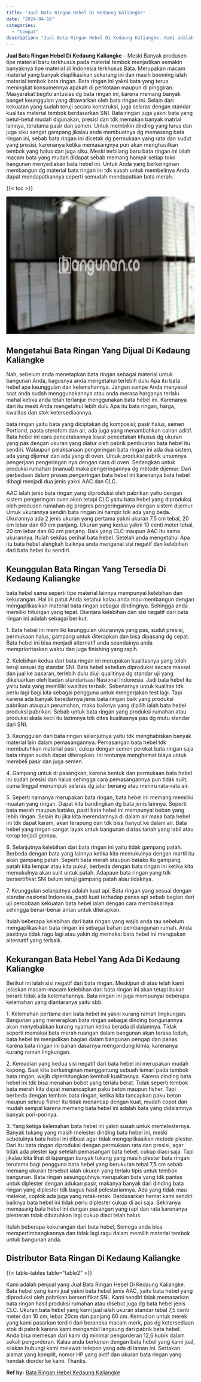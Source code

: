 ```yaml
---
title: "Jual Bata Ringan Hebel Di Kedaung Kaliangke"
date: "2024-04-16"
categories: 
  - "tempat"
description: "Jual Bata Ringan Hebel Di Kedaung Kaliangke. Kami adalah penjual yang Jual Bata Ringan Hebel Di Kedaung Kaliangke. Bata hebel yang kami jual yakni bata hebel..."
---
```


**Jual Bata Ringan Hebel Di Kedaung Kaliangke** – Meski Banyak produsen tipe material baru terkhusus pada material tembok menjadikan semakin banyaknya tipe material di Indonesia terkhusus Bata. Merupakan macam material yang banyak diaplikasikan sekarang ini dan masih booming ialah material tembok bata ringan. Bata ringan ini yakni bata yang terus meningkat konsumennya apakah di perkotaan maupun di pinggiran. Masyarakat begitu antusias dg bata ringan ini, karena memang banyak banget keunggulan yang ditawarkan oleh bata ringan ini. Selain dari kekuatan yang sudah teruji secara konstruksi, juga selaras dengan standar kualitas material tembok berdasarkan SNI. Bata ringan juga yakni bata yang betul-betul mudah digunakan, presisi dan tdk memakan banyak matrial lainnya, terutama pasir dan semen. Untuk membikin dinding yang lurus dan juga siku sangat gampang jikalau anda membuatnya dg memasang bata ringan ini, sebab bata ringan ini dicetak dg permukaan yang rata dan sudut yang presisi, karenanya ketika memasangnya pun akan menghasilkan tembok yang halus dan juga siku. Meski terbilang baru bata ringan ini ialah macam bata yang mudah didapat sebab memang hampir setiap toko bangunan menyediakan bata hebel ini. Untuk Anda yang berkeinginan membangun dg material bata ringan ini tdk susah untuk membelinya Anda dapat mendapatkannya seperti semudah mendapatkan bata merah.

{{< toc >}}

![Jual Bata Ringan Hebel Di Kedaung Kaliangke](/images/jual-hebel-murah-38.png)

## Mengetahui Bata Ringan Yang Dijual Di Kedaung Kaliangke

Nah, sebelum anda menetapkan bata ringan sebagai material untuk bangunan Anda, bagusnya anda mengetahui terlebih dulu Apa itu bata hebel apa keunggulan dan kelemahannya. Jangan sampe Anda menyesal saat anda sudah menggunakannya atau anda merasa harganya terlalu mahal ketika anda telah terlanjur menggunakan bata hebel ini. Karenanya dari itu mesti Anda mengetahui lebih dulu Apa itu bata ringan, harga, kwalitas dan stok ketersediaannya.

bata ringan yaitu bata yang diciptakan dg komposisi; pasir halus, semen Portland, pasta sterofom dan air, ada juga yang menambahkan cairan aditif. Bata hebel ini cara pencetakannya lewat pencetakan khusus dg ukuran yang pas dengan ukuran yang diatur oleh pabrik pembuatan bata hebel itu sendiri. Walaupun pelaksanaan pengeringan bata ringan ini ada dua sistem, ada yang dijemur dan ada yang di oven. Untuk produksi pabrik umumnya pengerjaan pengeringan nya dengan cara di oven. Sedangkan untuk produksi rumahan (manual) maka pengeringannya dg metode dijemur. Dari perbedaan dalam proses pengeringan bata hebel ini karenanya bata hebel dibagi menjadi dua jenis yakni AAC dan CLC.

AAC ialah jenis bata ringan yang diproduksi oleh pabrikan yaitu dengan sistem pengeringan oven akan tetapi CLC yaitu bata hebel yang diproduksi oleh produsen rumahan dg progres pengeringannya dengan sistem dijemur. Untuk ukurannya sendiri bata ringan ini hampir tdk ada yang beda. Ukurannya ada 2 jenis ukuran yang pertama yakni ukuran 7.5 cm tebal, 20 cm lebar dan 60 cm panjang. Ukuran yang kedua yakni 10 centi meter tebal, 20 cm lebar dan 60 cm panjang. Baik yang CLC maupun AAC itu sama ukurannya. Itulah sekilas perihal bata hebel. Setelah anda mengetahui Apa itu bata hebel alangkah baiknya anda mengenal sisi negatif dan kelebihan dari bata hebel itu sendiri.

## Keunggulan Bata Ringan Yang Tersedia Di Kedaung Kaliangke

bata hebel sama seperti tipe material lainnya mempunyai kelebihan dan kekurangan. Hal ini patut Anda ketahui kalau anda mau membangun dengan mengaplikasikan material bata ringan sebagai dindingnya. Sehingga anda memiliki hitungan yang tepat. Diantara kelebihan dan sisi negatif dari bata ringan ini adalah sebagai berikut.

1\. Bata hebel ini memiliki keunggulan ukurannya yang pas, sudut presisi, permukaan halus, gampang untuk diterapkan dan bisa dipasang dg cepat. Bata hebel ini bisa menjadi alternatif anda seandainya anda memprioritaskan waktu dan juga finishing yang rapih.

2\. Kelebihan kedua dari bata ringan ini merupakan kualitasnya yang telah teruji sesuai dg standar SNI. Bata hebel sebelum diproduksi secara massal dan jual ke pasaran, terlebih dulu diuji qualitinya dg standar uji yang dikeluarkan oleh badan standarisasi Nasional Indonesia. Jadi bata hebel itu yaitu bata yang memiliki kwalitas terbaik. Sebenarnya untuk kualitas tdk perlu lagi bagi kita sebagai pengguna untuk mengerjakan test lagi. Tapi karena ada banyak beredarnya jenis bata ringan baik yang produksi pabrikan ataupun perumahan, maka baiknya yang dipilih ialah bata hebel produksi pabrikan. Sebab untuk bata ringan yang produksi rumahan atau produksi skala kecil itu lazimnya tdk dites kualitasnya pas dg mutu standar dari SNI.

3\. Keunggulan dari bata ringan selanjutnya yaitu tdk menghabiskan banyak material lain dalam pemasangannya. Pemasangan bata hebel tdk membutuhkan material pasir, cukup dengan semen perekat bata ringan saja bata ringan sudah dapat diterapkan. Ini tentunya menghemat biaya untuk membeli pasir dan juga semen.

4\. Gampang untuk di pasangkan, karena bentuk dan permukaan bata hebel ini sudah presisi dan halus sehingga cara pemasangannya pun tidak sulit, cuma tinggal menumpuk selaras dg jalur benang atau meniru rata-rata air.

5\. Seperti namanya merupakan bata ringan, bata hebel ini memang memiliki muatan yang ringan. Dapat kita bandingkan dg bata jenis lainnya. Seperti bata merah maupun batako, pasti bata hebel ini mempunyai beban yang lebih ringan. Selain itu jika kita merendamnya di dalam air maka bata hebel ini tdk dapat karam, akan terapung dan tdk bisa hanyut ke dalam air. Bata hebel yang ringan sangat layak untuk bangunan diatas tanah yang labil atau kerap terjadi gempa.

6\. Selanjutnya kelebihan dari bata ringan ini yaitu tidak gampang patah. Berbeda dengan bata yang lainnya ketika kita memukulnya dengan martil itu akan gampang patah. Seperti bata merah ataupun batako itu gampang patah kita lempar atau kita pukul, berbeda dengan bata ringan ini ketika kita memukulnya akan sulit untuk patah. Adapaun bata ringan yang tdk bersertifikat SNI belum teruji gampang patah atau tidaknya.

7\. Keunggulan selanjutnya adalah kuat api. Bata ringan yang sesuai dengan standar nasional Indonesia, pasti kuat terhadap panas api sebab bagian dari uji percobaan kekuatan bata hebel ialah dengan cara membakarnya sehingga benar-benar aman untuk diterapkan.

Itulah beberapa kelebihan dari bata ringan yang wajib anda tau sebelum mengaplikasikan bata ringan ini sebagai bahan pembangunan rumah. Anda pastinya tidak ragu lagi atau yakin dg memakai bata hebel ini merupakan alternatif yang terbaik.

## Kekurangan Bata Hebel Yang Ada Di Kedaung Kaliangke

Berikut ini ialah sisi negatif dari bata ringan. Meskipun di atas telah kami jelaskan macam-macam kelebihan dari bata ringan ini akan tetapi bukan berarti tidak ada kelemahannya. Bata ringan ini juga mempunyai beberapa kelemahan yang diantaranya yaitu sbb.

1\. Kelemahan pertama dari bata hebel ini yakni kurang ramah lingkungan. Bangunan yang menerapkan bata ringan sebagai dinding bangunannya akan menyebabkan kurang nyaman ketika berada di dalamnya. Tidak seperti memakai bata merah ruangan dalam bangunan akan terasa teduh, bata hebel ini menjadikan bagian dalam bangunan pengap dan panas karena bata ringan ini bahan dasarnya mengandung kimia, karenanya kurang ramah lingkungan.

2\. Kemudian yang kedua sisi negatif dari bata hebel ini merupakan mudah kopong. Saat kita berkeinginan menggantung sebuah lemari pada tembok bata ringan, wajib diperhitungkan kembali kualitasnya. Karena dinding bata hebel ini tdk bisa menahan bobot yang terlalu berat. Tidak seperti tembok bata merah kita dapat menancapkan paku beton maupun fisher. Tapi berbeda dengan tembok bata ringan, ketika kita tancapkan paku beton maupun sekrup fisher itu tidak menancap dengan kuat, mudah copot dan mudah sempal karena memang bata hebel ini adalah bata yang didalamnya banyak pori-porinya.

3\. Yang ketiga kelemahan bata hebel ini yakni susah untuk memelesternya. Banyak tukang yang masih melester dinding bata hebel ini, meski sebetulnya bata hebel ini dibuat agar tidak mengaplikasikan metode plester. Dari itu bata ringan diproduksi dengan permukaan rata dan presisi, agar tidak ada plester lagi setelah pemasangan bata hebel, cukup diaci saja. Tapi jikalau kita lihat di lapangan banyak tukang yang masih plester bata ringan terutama bagi pengguna bata hebel yang berukuran tebal 7,5 cm sebab memang ukuran tersebut ialah ukuran yang terlalu tipis untuk tembok bangunan. Bata ringan sesungguhnya merupakan bata yang tdk pantas untuk diplester dengan adukan pasir, makanya banyak dari dinding bata ringan yang diplester tdk bagus hasil pelestariannya. Ada yang tidak mau melekat, coplok ada juga yang retak-retak. Berdasarkan hemat kami sendiri baiknya bata hebel ini tidak perlu diplester cukup di aci saja. Sekiranya memasang bata hebel ini dengan pasangan yang rapi dan rata karenanya plesteran tidak dibutuhkan lagi cukup diaci telah halus.

Itulah beberapa kekurangan dari bata hebel, Semoga anda bisa mempertimbangkannya dan tidak lagi ragu dalam memilih material tembok untuk bangunan anda.

## Distributor Bata Ringan Di Kedaung Kaliangke

{{< table-tables table="table2" >}}

Kami adalah penjual yang Jual Bata Ringan Hebel Di Kedaung Kaliangke. Bata hebel yang kami jual yakni bata hebel jenis AAC, yaitu bata hebel yang diproduksi oleh pabrikan bersertifikat SNI. Kami sendiri tidak memasarkan bata ringan hasil produksi rumahan atau disebut juga dg bata hebel jenis CLC. Ukuran bata hebel yang kami jual ialah ukuran standar tebal 7,5 centi meter dan 10 cm, lebar 20cm dan panjang 60 cm. Kemudian untuk merek yang kami pasarkan terdiri dari beraneka macam merk, pas dg ketersediaan stok di pabrik karena kami mengambil langsung dari pabrik bata hebel. Anda bisa memesan dari kami dg minimal pengorderan 12,6 kubik dalam sekali pengorderan. Kalau anda berkenan dengan bata hebel yang kami jual, silakan hubungi kami melewati telepon yang ada di laman ini. Sertakan alamat yang komplit, nomor HP yang aktif dan ukuran bata ringan yang hendak diorder ke kami. Thanks.

**Ref by:** [Bata Ringan Hebel Kedaung Kaliangke](https://id.wikipedia.org/wiki/Bata)

